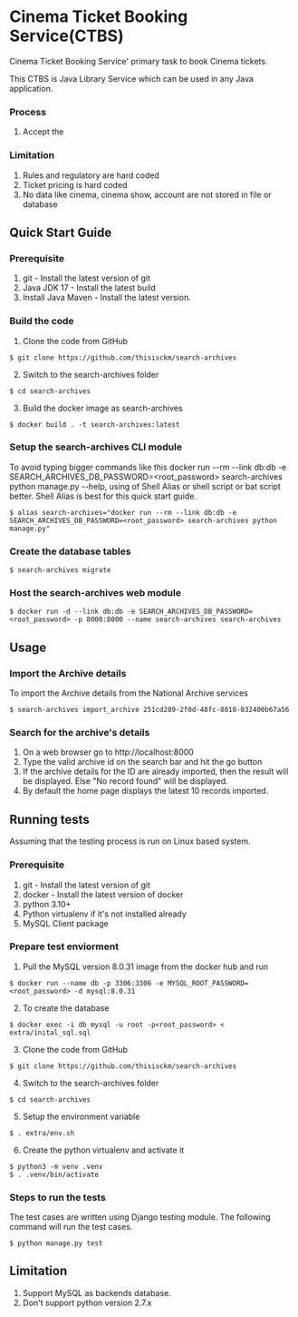 # Cinema Ticket Booking Service(CTBS)

Cinema Ticket Booking Service' primary task to book Cinema tickets. 

This CTBS is Java Library Service which can be used in any Java application.

### Process
1. Accept the 

### Limitation
1. Rules and regulatory are hard coded
2. Ticket pricing is hard coded
3. No data like cinema, cinema show, account are not stored in file or database

## Quick Start Guide
### Prerequisite
1. git - Install the latest version of git
2. Java JDK 17 - Install the latest build
3. Install Java Maven - Install the latest version.

### Build the code
1. Clone the code from GitHub
```
$ git clone https://github.com/thisisckm/search-archives
```
2. Switch to the search-archives folder
```
$ cd search-archives
```
3. Build the docker image as search-archives
```
$ docker build . -t search-archives:latest
```
### Setup the search-archives CLI module
To avoid typing bigger commands like this
docker run --rm --link db:db -e SEARCH_ARCHIVES_DB_PASSWORD=<root_password> search-archives python manage.py --help, using of Shell Alias or shell script or bat script better. Shell Alias is best for this quick start guide.
```
$ alias search-archives="docker run --rm --link db:db -e SEARCH_ARCHIVES_DB_PASSWORD=<root_password> search-archives python manage.py"
```
### Create the database tables 
```
$ search-archives migrate
```
### Host the search-archives web module
```
$ docker run -d --link db:db -e SEARCH_ARCHIVES_DB_PASSWORD=<root_password> -p 8000:8000 --name search-archives search-archives
```

## Usage
### Import the Archive details
To import the Archive details from the National Archive services

``` 
$ search-archives import_archive 251cd289-2f0d-48fc-8018-032400b67a56 
```
### Search for the archive's details
1. On a web browser go to http://localhost:8000
2. Type the valid archive id on the search bar and hit the go button
3. If the archive details for the ID are already imported, then the result will be displayed. Else "No record found" will be displayed.
4. By default the home page displays the latest 10 records imported.

## Running tests
Assuming that the testing process is run on Linux based system. 
### Prerequisite
1. git - Install the latest version of git
2. docker - Install the latest version of docker
3. python 3.10+
4. Python virtualenv if it's not installed already
5. MySQL Client package
### Prepare test enviorment
1. Pull the MySQL version 8.0.31 image from the docker hub and run
```
$ docker run --name db -p 3306:3306 -e MYSQL_ROOT_PASSWORD=<root_password> -d mysql:8.0.31
```
2. To create the database
```
$ docker exec -i db mysql -u root -p<root_password> < extra/inital_sql.sql
```
3. Clone the code from GitHub
```
$ git clone https://github.com/thisisckm/search-archives
```
4. Switch to the search-archives folder
```
$ cd search-archives
```
5. Setup the environment variable
```
$ . extra/env.sh
```
6. Create the python virtualenv and activate it
```
$ python3 -m venv .venv
$ . .venv/bin/activate
```
### Steps to run the tests
The test cases are written using Django testing module. The following command will run the test cases.
```
$ python manage.py test
```

## Limitation
1. Support MySQL as backends database.
2. Don't support python version 2.7.x